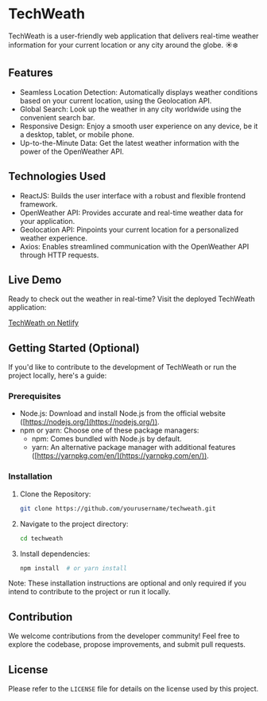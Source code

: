 # TechWeath

TechWeath is a user-friendly web application that delivers real-time weather information for your current location or any city around the globe. ☀️️❄️

## Features

* Seamless Location Detection: Automatically displays weather conditions based on your current location, using the Geolocation API.
* Global Search: Look up the weather in any city worldwide using the convenient search bar.
* Responsive Design: Enjoy a smooth user experience on any device, be it a desktop, tablet, or mobile phone.
* Up-to-the-Minute Data: Get the latest weather information with the power of the OpenWeather API.

## Technologies Used

* ReactJS: Builds the user interface with a robust and flexible frontend framework.
* OpenWeather API: Provides accurate and real-time weather data for your application.
* Geolocation API: Pinpoints your current location for a personalized weather experience.
* Axios: Enables streamlined communication with the OpenWeather API through HTTP requests.

## Live Demo

Ready to check out the weather in real-time? Visit the deployed TechWeath application:

[TechWeath on Netlify](techweath.netlify.app)

## Getting Started (Optional)

If you'd like to contribute to the development of TechWeath or run the project locally, here's a guide:

### Prerequisites

* Node.js: Download and install Node.js from the official website ([https://nodejs.org/](https://nodejs.org/)).
* npm or yarn: Choose one of these package managers:
    * npm: Comes bundled with Node.js by default.
    * yarn: An alternative package manager with additional features ([https://yarnpkg.com/en/](https://yarnpkg.com/en/)).

### Installation

1. Clone the Repository:
   ```bash
   git clone https://github.com/yourusername/techweath.git
   ```
2. Navigate to the project directory:
   ```bash
   cd techweath
   ```
3. Install dependencies:
   ```bash
   npm install  # or yarn install
   ```

Note: These installation instructions are optional and only required if you intend to contribute to the project or run it locally.

## Contribution

We welcome contributions from the developer community! Feel free to explore the codebase, propose improvements, and submit pull requests.

## License

Please refer to the `LICENSE` file for details on the license used by this project.
